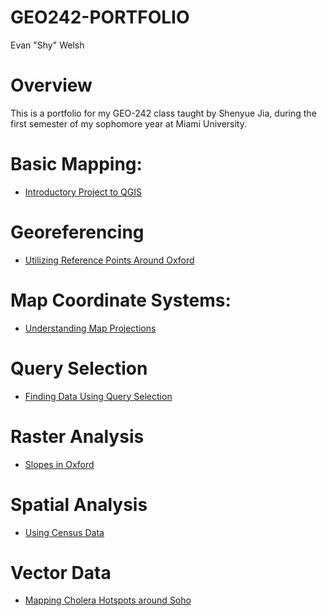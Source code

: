 # GEO242-PORTFOLIO
Evan "Shy" Welsh
# Overview
This is a portfolio for my GEO-242 class taught by Shenyue Jia, during the first semester of my sophomore year at Miami University.
# Basic Mapping:
- [Introductory Project to QGIS](https://github.com/welshshy/GEO242-PORTFOLIO/blob/c08a586e5d7c9a72edc210a89b852ddf9be65863/basic-mapping/Copy_of_week_01_assignment_template.ipynb)
# Georeferencing
- [Utilizing Reference Points Around Oxford](https://github.com/welshshy/GEO242-PORTFOLIO/blob/b66b09324cc925412b44c86c4befee57f9283d42/georeferencing/Week4_Assignment.ipynb)
# Map Coordinate Systems:
- [Understanding Map Projections](https://github.com/welshshy/GEO242-PORTFOLIO/blob/c08a586e5d7c9a72edc210a89b852ddf9be65863/map-coord-systems/GEO242_Week3_Assignment.ipynb)
# Query Selection
- [Finding Data Using Query Selection](https://github.com/welshshy/GEO242-PORTFOLIO/blob/db1a8de03df7a9a86713310a753c8b990f87bf9e/query_data/Week5_Assignment.ipynb)
# Raster Analysis
- [Slopes in Oxford](https://github.com/welshshy/GEO242-PORTFOLIO/blob/c407220ff5374aac7a1af161358fe8f7c8e31b9e/raster_analysis/Copy_of_week_09_assignment_template.ipynb)
# Spatial Analysis
- [Using Census Data](https://github.com/welshshy/GEO242-PORTFOLIO/blob/c407220ff5374aac7a1af161358fe8f7c8e31b9e/spatial_analysis/Week12.ipynb)
# Vector Data
- [Mapping Cholera Hotspots around Soho](https://github.com/welshshy/GEO242-PORTFOLIO/blob/c11b20c2aa589c5fb7652462788785cfe4a9b241/vector_data/Copy_of_week_10_assignment_template.ipynb)
